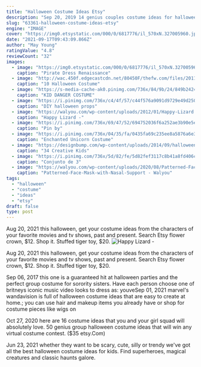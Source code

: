 ```yaml
---
title: "Halloween Costume Ideas Etsy"
description: "Sep 20, 2019 14 genius couples costume ideas for halloween 2021  Time to get to work on that halloween costume! this year, halloween is going to be bigger and better than ever before."
slug: "63361-halloween-costume-ideas-etsy"
engine: "IMAGE"
cover: "https://img0.etsystatic.com/000/0/6817776/il_570xN.327005960.jpg"
date: "2021-09-17T09:43:09.866Z"
author: "May Young"
ratingValue: "4.8"
reviewCount: "32"
images:
  - image: "https://img0.etsystatic.com/000/0/6817776/il_570xN.327005960.jpg"
    caption: "Pirate Dress Renaissance"
  - image: "http://wac.450f.edgecastcdn.net/80450F/thefw.com/files/2011/10/horsecostumes.png?w=600&h=0&zc=1&s=0&a=t&q=89"
    caption: "10 Halloween Costume"
  - image: "https://s-media-cache-ak0.pinimg.com/736x/84/9b/24/849b2424b0fb3b87fb0bb1c0a62ce4a9.jpg"
    caption: "KID DANGER COSTUME"
  - image: "https://i.pinimg.com/736x/c4/4f/57/c44f576a9091d9729e49d250c73b3c7f--spray-foam-diy-halloween-props.jpg"
    caption: "DIY halloween props"
  - image: "https://walyou.com/wp-content/uploads/2012/01/Happy-Lizard.jpeg"
    caption: "Happy Lizard -"
  - image: "https://i.pinimg.com/736x/69/47/52/694752036f6a252ae3b90e5e861080ab.jpg"
    caption: "Pin by"
  - image: "https://i.pinimg.com/736x/04/35/fa/0435fa69c235ee8a5876a6e3a71c33ee.jpg"
    caption: "Enchanted Unicorn Costume"
  - image: "https://designbump.com/wp-content/uploads/2014/09/halloween-costumes-for-kids-32.jpg"
    caption: "34 Creative Kids"
  - image: "https://i.pinimg.com/736x/5d/82/fe/5d82fef3117c8b41a8fd406c8c445978.jpg"
    caption: "Conjunto de 3"
  - image: "https://walyou.com/wp-content/uploads/2020/08/Patterned-Face-Mask-with-Nasal-Support.jpg"
    caption: "Patterned-Face-Mask-with-Nasal-Support - Walyou"
tags:
  - "halloween"
  - "costume"
  - "ideas"
  - "etsy"
draft: false
type: post
---
```


Aug 20, 2021 this halloween, get your costume ideas from the characters of your favorite movies and tv shows, past and present. Search  Etsy flower crown, $12. Shop it. Stuffed tiger toy, $20.
![Happy Lizard -](https://walyou.com/wp-content/uploads/2012/01/Happy-Lizard.jpeg "Happy Lizard -")

Aug 20, 2021 this halloween, get your costume ideas from the characters of your favorite movies and tv shows, past and present. Search  Etsy flower crown, $12. Shop it. Stuffed tiger toy, $20.
<!--inArticleAds-->

<!--galleryOne-->

Sep 06, 2017 this one is a guaranteed hit at halloween parties and the perfect group costume for sorority sisters. Have each person choose one of britneys iconic music video looks to dress as: youveSep 01, 2021 marvel's wandavision is full of halloween costume ideas that are easy to create at home.; you can use hair and makeup items you already have or shop for costume pieces like wigs on
<!--inArticleAds-->

<!--galleryTwo-->

Oct 27, 2020 here are 16 costume ideas that you and your girl squad will absolutely love.  50 genius group halloween costume ideas that will win any virtual costume contest. ($35 etsy.Com)
<!--galleryThree-->

Jun 23, 2021 whether they want to be scary, cute, silly or trendy we've got all the best halloween costume ideas for kids. Find superheroes, magical creatures and classic haunts galore.